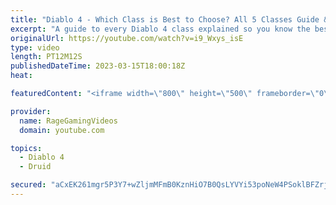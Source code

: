 ```yaml
---
title: "Diablo 4 - Which Class is Best to Choose? All 5 Classes Guide & Breakdown - Necromancer, Druid Etc!"
excerpt: "A guide to every Diablo 4 class explained so you know the best one! Enjoy! Support us on Patreon: http://bit.ly/1FUac4S Hunters ..."
originalUrl: https://youtube.com/watch?v=i9_Wxys_isE
type: video
length: PT12M12S
publishedDateTime: 2023-03-15T18:00:18Z
heat: 

featuredContent: "<iframe width=\"800\" height=\"500\" frameborder=\"0\" src=\"https://www.youtube.com/embed/i9_Wxys_isE\" allow=\"accelerometer; autoplay; encrypted-media; gyroscope; picture-in-picture\" allowfullscreen></iframe>"

provider:
  name: RageGamingVideos
  domain: youtube.com

topics:
  - Diablo 4
  - Druid

secured: "aCxEK261mgr5P3Y7+wZljmMFmB0KznHiO7B0QsLYVYi53poNeW4PSoklBFZrjpTd8nS5dGlgeMajpUjGebfmtR0Hn3v9TD4G20VQ3dvxXGr2zKJGuahbVHZ0rGq48CTQMJd2pjVVzrhB6Qu6g4/PmemDyfpdz6WyhXLuCNdgF8fWll30KN0OxKulft/2qBsWkSHGMtG31dOBAqsWW6O5aUwvq8xo9IgUFg7JfkjMWwB8C+MEAMN20Du+u3XqARSgUxuVnRroURJN3yMZ69cBXAmfeED+ufYCPL6YzdagvVjYuipmLvrnRtBIF2GTkJRv5Wti4DVWaO4RM7AMPfnSHdhIU/FnUcYLGL1LSuc7duYzAN3+uvl9dxfKKBSM8P0CssljExWHg96mHY04Z4RJYLiwZktZmADFg0Eds3y91Mw=;5LUDzo751ga1k7R9KCtruQ=="
---
```


